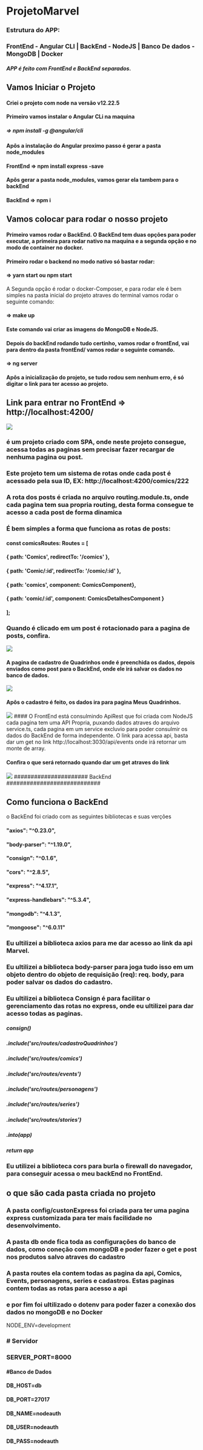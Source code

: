 # ProjetoMarvel

### Estrutura do APP:
### FrontEnd - Angular CLI | BackEnd - NodeJS | Banco De dados - MongoDB | Docker
##### APP é feito com FrontEnd e BackEnd separados.



## Vamos Iniciar o Projeto

#### Criei o projeto com node na versão v12.22.5

#### Primeiro vamos instalar o Angular CLi na maquina
##### => npm install -g @angular/cli

#### Apôs a instalação do Angular proximo passo é gerar a pasta node_modules 
#### FrontEnd => npm install express -save

#### Apôs gerar a pasta node_modules, vamos gerar ela tambem para o backEnd
#### BackEnd => npm i

## Vamos colocar para rodar o nosso projeto

#### Primeiro vamos rodar o BackEnd. O BackEnd tem duas opções para poder executar, a primeira para rodar nativo na maquina e a segunda opção e no modo de container no docker.

#### Primeiro rodar o backend no modo nativo só bastar rodar:

#### => yarn start ou npm start

A Segunda opção é rodar o docker-Composer, e para rodar ele é bem simples
na pasta inicial do projeto atraves do terminal vamos rodar o seguinte comando:

#### => make up

####  Este comando vai criar as imagens do MongoDB e NodeJS.

#### Depois do backEnd rodando tudo certinho, vamos rodar o frontEnd, vai para dentro da pasta frontEnd/ vamos rodar o seguinte comando.

#### => ng server

#### Apôs a inicialização do projeto, se tudo rodou sem nenhum erro, é só digitar o link para ter acesso ao projeto.
## Link para entrar no FrontEnd => http://localhost:4200/
<img src="https://github.com/mikaelangelo12/meuPet/blob/master/projetoMavelCAPA.png?raw=true">

### é um projeto criado com SPA, onde neste projeto consegue, acessa todas as paginas sem precisar fazer recargar de nenhuma pagina ou post.
### Este projeto tem um sistema de rotas onde cada post é acessado pela sua ID, EX: http://localhost:4200/comics/222

### A rota dos posts é criada no arquivo routing.module.ts, onde cada pagina tem sua propria routing, desta forma consegue te acesso a cada post de forma dinamica
### É bem simples a forma que funciona as rotas de posts:

#### const comicsRoutes: Routes = [
####   { path: 'Comics', redirectTo: '/comics' },
####   { path: 'Comic/:id', redirectTo: '/comic/:id' },
####   { path: 'comics',  component: ComicsComponent},
####   { path: 'comic/:id', component: ComicsDetalhesComponent }
#### ];

### Quando é clicado em um post é rotacionado para a pagina de posts, confira.
<img src="https://github.com/mikaelangelo12/meuPet/blob/master/projetoMavelpost.png?raw=true">

#### A pagina de cadastro de Quadrinhos onde é preenchida os dados, depois enviados como post para o BackEnd, onde ele irá salvar os dados no banco de dados.
<img src="https://github.com/mikaelangelo12/meuPet/blob/master/projetoMavelcadastro.png?raw=true">

#### Apôs o cadastro é feito, os dados ira para pagina Meus Quadrinhos.
<img src="https://github.com/mikaelangelo12/meuPet/blob/master/projetoMavelmeusQUadrinhos.png?raw=true">
#### O FrontEnd está consulmindo ApiRest que foi criada com NodeJS cada pagina tem uma API Propria, puxando dados atraves do arquivo service.ts, cada pagina em um service excluvio para poder consulmir os dados do BackEnd de forma independente. O link para acessa api, basta dar um get no link http://localhost:3030/api/events onde irá retornar um monte de array.

#### Confira o que será retornado quando dar um get atraves do link
<img src="https://github.com/mikaelangelo12/meuPet/blob/master/apiMarvel.png?raw=true">
###################### BackEnd ############################

## Como funciona o BackEnd
o BackEnd foi criado com as seguintes bibliotecas e suas verções

####   "axios": "^0.23.0",
####    "body-parser": "^1.19.0",
####    "consign": "^0.1.6",
####    "cors": "^2.8.5",
####    "express": "^4.17.1",
####    "express-handlebars": "^5.3.4",
####    "mongodb": "^4.1.3",
####    "mongoose": "^6.0.11"

### Eu ultilizei a biblioteca axios para me dar acesso ao link da api Marvel.
### Eu ultilizei a biblioteca body-parser para joga tudo isso em um objeto dentro do objeto de requisição (req): req. body, para poder salvar os dados do cadastro.
### Eu ultilizei a biblioteca Consign é para facilitar o gerenciamento das rotas no express, onde eu ultilizei para dar acesso todas as paginas.

#####    consign()
#####        .include('src/routes/cadastroQuadrinhos')
#####        .include('src/routes/comics')
#####        .include('src/routes/events')
#####        .include('src/routes/personagens')
#####        .include('src/routes/series')
#####        .include('src/routes/stories')
#####        .into(app)
#####    return app
### Eu utilizei a biblioteca cors para burla o firewall do navegador, para conseguir acessa o meu backEnd no FrontEnd.

## o que são cada pasta criada no projeto

### A pasta config/custonExpress foi criada para ter uma pagina express customizada para ter mais facilidade no desenvolvimento.
### A pasta db onde fica toda as configurações do banco de dados, como coneção com mongoDB e poder fazer o get e post nos produtos salvo atraves do cadastro
### A pasta routes ela contem todas as pagina da api, Comics, Events, personagens, series e cadastros. Estas paginas contem todas as rotas para acesso a api

### e por fim foi ultilizado o dotenv para poder fazer a conexão dos dados no mongoDB e no Docker
NODE_ENV=development

### # Servidor
### SERVER_PORT=8000

#### #Banco de Dados

#### DB_HOST=db
#### DB_PORT=27017
#### DB_NAME=nodeauth
#### DB_USER=nodeauth
#### DB_PASS=nodeauth

